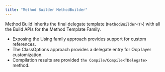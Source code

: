 ```yaml
---
title: "Method Builder MethodBuilder"
---
```


Method Build inherits the final delegate template (`MethodBuilder<T>`) with all the Build APIs for the Method Template Family.

- Exposing the Using family approach provides support for custom references.
- The ClassOptions approach provides a delegate entry for Oop layer customization.
- Compilation results are provided `the Compile/Compile<TDelegate>` method.
